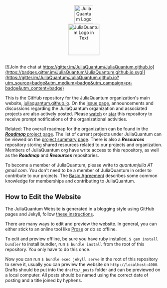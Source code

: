 <a name="logo"/>
<div align="center">
<a href="http://juliaquantum.github.io/" target="_blank">
<img src="images/logo_icon.png" alt="JuliaQuantum Logo" height="60"></img>
</a>
</div>

<a name="Textlogo"/>
<div align="center">
<a href="http://juliaquantum.github.io/" target="_blank">
<img src="images/logo_hires.png" alt="JuliaQuantum Logo in Text" height="100"></img>
</a>
</div>


##

[![Join the chat at https://gitter.im/JuliaQuantum/JuliaQuantum.github.io](https://badges.gitter.im/JuliaQuantum/JuliaQuantum.github.io.svg)](https://gitter.im/JuliaQuantum/JuliaQuantum.github.io?utm_source=badge&utm_medium=badge&utm_campaign=pr-badge&utm_content=badge)

This is the GitHub repository for the JuliaQuantum organization's main website, [juliaquantum.github.io](http://juliaquantum.github.io/). On the [issue page](https://github.com/JuliaQuantum/JuliaQuantum.github.io/issues), announcements and discussions regarding the JuliaQuantum organization and associated projects are also actively posted. Please [watch](https://help.github.com/articles/watching-repositories/) or [star](https://github.com/blog/1204-notifications-stars) this repository to receive prompt notifications of the organizational activities. 

Related: The overall roadmap for the organization can be found in the [***Roadmap*** project page](https://github.com/JuliaQuantum/Roadmap). The list of current projects under JuliaQuantum can be viewed on the [project summary page](http://juliaquantum.github.io/projects/). There is also a ***Resources*** repository storing shared resources related to our projects and organization. Members of JuliaQuantum org have write access to this repository, as well as the ***Roadmap*** and ***Resources*** repositories. 

To become a member of JuliaQuantum, please write to *quantumjulia AT gmail.com*. You don't need to be a member of JuliaQuantum in order to contribute to our projects. The [Basic Agreement](https://github.com/JuliaQuantum/JuliaQuantum.github.io/issues/3) describes some common knowledge for memberships and contributing to JuliaQuantum.


## How to Edit the Website

The JuliaQuantum Website is generated in a blogging style using GitHub pages and Jekyll,
follow [these instructions](https://help.github.com/articles/using-jekyll-with-pages).

There are many ways to edit and preview the website.
In general, you can either stick to an online tool like [Prose](http://prose.io) or do so offline.

To edit and preview offline, be sure you have ruby installed,
`$ gem install bundler` to install bundler, run `$ bundle install` from the root of this repository.
You only have to do this once.

Now you can run `$ bundle exec jekyll serve` in the root of this repository to serve it,
usually you can preview the website on `http://localhost:4000`.
Drafts should be put into the `drafts/_posts` folder and can be previewed on a local computer.
All posts should be named using the correct date of posting and a title joined by hyphens.
